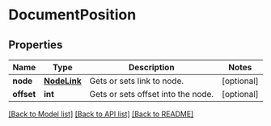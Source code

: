 # DocumentPosition

## Properties
Name | Type | Description | Notes
------------ | ------------- | ------------- | -------------
**node** | [**NodeLink**](NodeLink.md) | Gets or sets link to  node. | [optional] 
**offset** | **int** | Gets or sets offset into the node. | [optional] 

[[Back to Model list]](../README.md#documentation-for-models) [[Back to API list]](../README.md#documentation-for-api-endpoints) [[Back to README]](../README.md)


